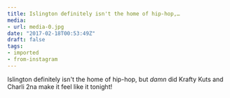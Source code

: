 ```yaml
---
title: Islington definitely isn't the home of hip-hop,…
media:
- url: media-0.jpg
date: "2017-02-18T00:53:49Z"
draft: false
tags:
- imported
- from-instagram
---
```

Islington definitely isn't the home of hip-hop, but *damn* did Krafty Kuts and Charli 2na make it feel like it tonight\!
